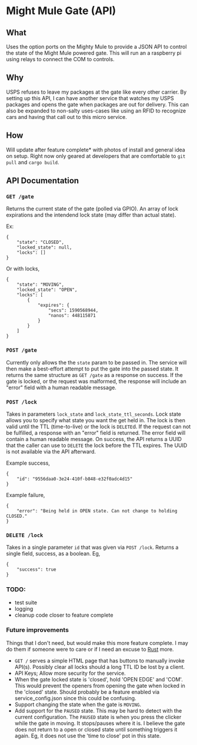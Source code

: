 # Might Mule Gate (API)

## What
Uses the option ports on the Mighty Mule to provide a JSON API
to control the state of the Might Mule powered gate. This will
run an a raspberry pi using relays to connect the COM to controls.

## Why
USPS refuses to leave my packages at the gate like every other carrier.
By setting up this API, I can have another service that watches my USPS packages
and opens the gate when packages are out for delivery. This can also be
expanded to non-salty uses-cases like using an RFID to recognize cars and
having that call out to this micro service.

## How
Will update after feature complete* with photos of install and general idea on setup.
Right now only geared at developers that are comfortable to `git pull`
and `cargo build`.

## API Documentation

### `GET /gate`
Returns the current state of the gate (polled via GPIO).
An array of lock expirations and the intendend lock state (may differ than actual state).

Ex:
```
{
    "state": "CLOSED",
    "locked_state": null,
    "locks": []
}
```

Or with locks,
```
{
    "state": "MOVING",
    "locked_state": "OPEN",
    "locks": [
        {
            "expires": {
                "secs": 1590568944,
                "nanos": 448115871
            }
        }
    ]
}
```

### `POST /gate`
Currently only allows the the `state` param to be passed in. The service
will then make a best-effort attempt to put the gate into the passed state.
It returns the same structure as `GET /gate` as a response on success.
If the gate is locked, or the request was malformed, the response will include
an "error" field with a human readable message.

### `POST /lock`
Takes in parameters `lock_state` and `lock_state_ttl_seconds`. Lock state allows
you to specify what state you want the get held in. The lock is then valid until
the TTL (time-to-live) or the lock is `DELETE`d. If the request can not be fulfilled,
a response with an "error" field is returned. The error field will contain a human
readable message. On success, the API returns a UUID that the caller can use to
`DELETE` the lock before the TTL expires. The UUID is not available via the API afterward.

Example success,
```
{
    "id": "9556daa0-3e24-410f-b848-e32f0adc4d15"
}
```

Example failure,
```
{
    "error": "Being held in OPEN state. Can not change to holding CLOSED."
}
```

### `DELETE /lock`
Takes in a single parameter `id` that was given via `POST /lock`.
Returns a single field, success, as a boolean. Eg,

```
{
	"success": true
}
```

### TODO:
* test suite
* logging
* cleanup code closer to feature complete

### Future improvements
Things that I don't need, but would make this more feature complete.
I may do them if someone were to care or if I need an excuse to
[Rust](https://www.rust-lang.org/) more.

* `GET /` serves a simple HTML page that has buttons to manually invoke API(s).
  Possibly clear all locks should a long TTL ID be lost by a client.
* API Keys; Allow more security for the service.
* When the gate locked state is 'closed', hold 'OPEN EDGE' and 'COM'.
  This would prevent the openers from opening the gate when locked
  in the 'closed' state. Should probably be a feature enabled via
  service_config.json since this could be confusing.
* Support changing the state when the gate is `MOVING`.
* Add support for the `PAUSED` state. This may be hard to detect with
  the current configuration. The `PAUSED` state is when you press the clicker
  while the gate in moving. It stops/pauses where it is. I believe the gate does
  not return to a open or closed state until something triggers it again. Eg, it
  does not use the 'time to close' pot in this state.